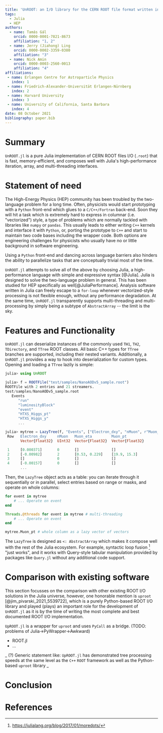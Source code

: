 ```yaml
---
title: 'UnROOT: an I/O library for the CERN ROOT file format written in Julia'
tags:
  - Julia
  - HEP
authors:
  - name: Tamás Gál
    orcid: 0000-0001-7821-8673
    affiliation: "1, 2"
  - name: Jerry (Jiahong) Ling
    orcid: 0000-0002-3359-0380
    affiliation: "3"
  - name: Nick Amin
    orcid: 0000-0003-2560-0013
    affiliation: "4"
affiliations:
 - name: Erlangen Centre for Astroparticle Physics
   index: 1
 - name: Friedrich-Alexander-Universität Erlangen-Nürnberg
   index: 2
 - name: Harvard University
   index: 3
 - name: University of California, Santa Barbara
   index: 4
date: 08 October 2021
bibliography: paper.bib
---
```

# Summary
`UnROOT.jl` is a pure Julia implementation of CERN ROOT files I/O (`.root`) that is fast,
memory-efficient, and composes well with Julia's high-performance iteration, array, and
multi-threading interfaces.

# Statement of need
The High-Energy Physics (HEP) community has been troubled by the two-language
problem for a long time. Often, physicists would start prototyping with a
`Python` front-end which glues to a `C/C++/Fortran` back-end. Soon they will hit
a task which is extremely hard to express in columnar (i.e. "vectorized") style,
a type of problems which are normally tackled with libraries like `numpy` or
`pandas`. This usually leads to either writing `C++` kernels and interface it
with `Python`, or, porting the prototype to `C++` and start to maintain two code
bases including the wrapper code. Both options are engineering challenges for
physicists who usually have no or little background in software engineering.

Using a `Python` front-end and dancing across language barriers also hinders the ability
to parallelize tasks that are conceptually trivial most of the time.

`UnROOT.jl` attempts to solve all of the above by choosing Julia, a
high-performance language with simple and expressive syntax [@Julia]. Julia is designed
to solve the two-language problem in general. This has been studied for HEP specifically
as well[@JuliaPerformance]. Analysis software written in Julia can freely
escape to a `for-loop` whenever vectorized-style processing is not flexible
enough, without any performance degradation. At the same time, `UnROOT.jl`
transparently supports multi-threading and multi-processing by simply being a
subtype of `AbstractArray` -- the limit is the sky.

# Features and Functionality

`UnROOT.jl` can deserialize instances of the commonly used `TH1`, `TH2`,
`TDirectory`, and `TTree` ROOT classes. All basic C++ types for `TTree`
branches are supported, including their nested variants. Additionally, a
`UnROOT.jl` provides a way to hook into deserialization for custom types.
Opening and loading a `TTree` lazily is simple:

```julia
julia> using UnROOT

julia> f = ROOTFile("test/samples/NanoAODv5_sample.root")
ROOTFile with 2 entries and 21 streamers.
test/samples/NanoAODv5_sample.root
   Events
      "run"
      "luminosityBlock"
      "event"
      "HTXS_Higgs_pt"
      "HTXS_Higgs_y"
      ...

julia> mytree = LazyTree(f, "Events", ["Electron_dxy", "nMuon", r"Muon_(pt|eta)$"])
 Row   Electron_dxy     nMuon   Muon_eta         Muon_pt
       Vector{Float32}  UInt32  Vector{Float32}  Vector{Float32}

 1     [0.000371]       0       []               []
 2     [-0.00982]       2       [0.53, 0.229]    [19.9, 15.3]
 3     []               0       []               []
 4     [-0.00157]       0       []               []
       ...
```

Then, the `LazyTree` object acts as a table: you can iterate through it sequentially or in parallel,
select entries based on range or masks, and operate on whole columns:

```julia
for event in mytree
    # ... Operate on event
end

Threads.@threads for event in mytree # multi-threading
    # ... Operate on event
end

mytree.Muon_pt # whole column as a lazy vector of vectors
```

The `LazyTree` is designed as `<: AbstractArray` which makes it compose well with
the rest of the Julia ecosystem. For example, syntactic loop fusion [^1] "just works",
and it works with Query-style tabular manipulation provided by packages like `Query.jl`
without any additional code support.

# Comparison with existing software

This section focusses on the comparison with other existing ROOT I/O solutions
in the Julia universe, however, one honorable mention is
`uproot` [@jim_pivarski_2021_5539722], which is a purely Python-based ROOT I/O
library and played (plays) an important role for the development of `UnROOT.jl`
as it is by the time of writing the most complete and best documented ROOT I/O
implementation.

`UpROOT.jl` is a wrapper for `uproot` and uses `PyCall` as a bridge. (TODO:
problems of Julia->PyWrapper->Awkward)

- ROOT.jl
- ...



_ (?) Generic statement like: `UpROOT.jl` has demonstrated tree processing
speeds at the same level as the `C++` `ROOT` framework as well as the
Python-based `uproot` library _

# Conclusion

# References


[^1]: https://julialang.org/blog/2017/01/moredots/

